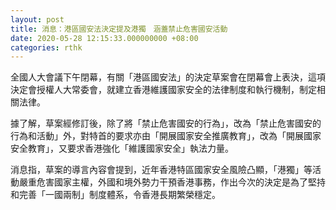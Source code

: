 ```yaml
---
layout: post
title: 消息：港區國安法決定提及港獨　涵蓋禁止危害國安活動
date: 2020-05-28 12:15:33.000000000 +08:00
categories: rthk
---
```


全國人大會議下午閉幕，有關「港區國安法」的決定草案會在閉幕會上表決，這項決定會授權人大常委會，就建立香港維護國家安全的法律制度和執行機制，制定相關法律。

據了解，草案經修訂後，除了將「禁止危害國安的行為」，改為「禁止危害國安的行為和活動」外，對特首的要求亦由「開展國家安全推廣教育」，改為「開展國家安全教育」，又要求香港強化「維護國家安全」執法力量。

消息指，草案的導言內容會提到，近年香港特區國家安全風險凸顯，「港獨」等活動嚴重危害國家主權，外國和境外勢力干預香港事務，作出今次的決定是為了堅持和完善「一國兩制」制度體系，令香港長期繁榮穩定。
